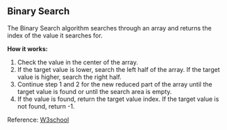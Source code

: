 ## Binary Search

The Binary Search algorithm searches through an array and returns the index of the value it searches for.

**How it works:**

1. Check the value in the center of the array.
2. If the target value is lower, search the left half of the array. If the target value is higher, search the right half.
3. Continue step 1 and 2 for the new reduced part of the array until the target value is found or until the search area is empty.
4. If the value is found, return the target value index. If the target value is not found, return -1.

Reference: [W3school](https://www.w3schools.com/dsa/dsa_algo_binarysearch.php)